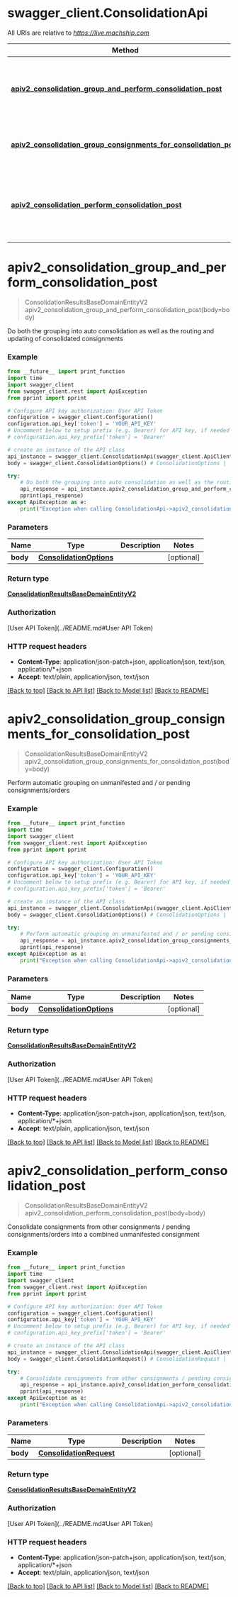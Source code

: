 # swagger_client.ConsolidationApi

All URIs are relative to *https://live.machship.com*

Method | HTTP request | Description
------------- | ------------- | -------------
[**apiv2_consolidation_group_and_perform_consolidation_post**](ConsolidationApi.md#apiv2_consolidation_group_and_perform_consolidation_post) | **POST** /apiv2/consolidation/groupAndPerformConsolidation | Do both the grouping into auto consolidation as well as the routing and updating of consolidated consignments
[**apiv2_consolidation_group_consignments_for_consolidation_post**](ConsolidationApi.md#apiv2_consolidation_group_consignments_for_consolidation_post) | **POST** /apiv2/consolidation/groupConsignmentsForConsolidation | Perform automatic grouping on unmanifested and / or pending consignments/orders
[**apiv2_consolidation_perform_consolidation_post**](ConsolidationApi.md#apiv2_consolidation_perform_consolidation_post) | **POST** /apiv2/consolidation/performConsolidation | Consolidate consignments from other consignments / pending consignments/orders into a combined  unmanifested consignment

# **apiv2_consolidation_group_and_perform_consolidation_post**
> ConsolidationResultsBaseDomainEntityV2 apiv2_consolidation_group_and_perform_consolidation_post(body=body)

Do both the grouping into auto consolidation as well as the routing and updating of consolidated consignments

### Example
```python
from __future__ import print_function
import time
import swagger_client
from swagger_client.rest import ApiException
from pprint import pprint

# Configure API key authorization: User API Token
configuration = swagger_client.Configuration()
configuration.api_key['token'] = 'YOUR_API_KEY'
# Uncomment below to setup prefix (e.g. Bearer) for API key, if needed
# configuration.api_key_prefix['token'] = 'Bearer'

# create an instance of the API class
api_instance = swagger_client.ConsolidationApi(swagger_client.ApiClient(configuration))
body = swagger_client.ConsolidationOptions() # ConsolidationOptions |  (optional)

try:
    # Do both the grouping into auto consolidation as well as the routing and updating of consolidated consignments
    api_response = api_instance.apiv2_consolidation_group_and_perform_consolidation_post(body=body)
    pprint(api_response)
except ApiException as e:
    print("Exception when calling ConsolidationApi->apiv2_consolidation_group_and_perform_consolidation_post: %s\n" % e)
```

### Parameters

Name | Type | Description  | Notes
------------- | ------------- | ------------- | -------------
 **body** | [**ConsolidationOptions**](ConsolidationOptions.md)|  | [optional] 

### Return type

[**ConsolidationResultsBaseDomainEntityV2**](ConsolidationResultsBaseDomainEntityV2.md)

### Authorization

[User API Token](../README.md#User API Token)

### HTTP request headers

 - **Content-Type**: application/json-patch+json, application/json, text/json, application/*+json
 - **Accept**: text/plain, application/json, text/json

[[Back to top]](#) [[Back to API list]](../README.md#documentation-for-api-endpoints) [[Back to Model list]](../README.md#documentation-for-models) [[Back to README]](../README.md)

# **apiv2_consolidation_group_consignments_for_consolidation_post**
> ConsolidationResultsBaseDomainEntityV2 apiv2_consolidation_group_consignments_for_consolidation_post(body=body)

Perform automatic grouping on unmanifested and / or pending consignments/orders

### Example
```python
from __future__ import print_function
import time
import swagger_client
from swagger_client.rest import ApiException
from pprint import pprint

# Configure API key authorization: User API Token
configuration = swagger_client.Configuration()
configuration.api_key['token'] = 'YOUR_API_KEY'
# Uncomment below to setup prefix (e.g. Bearer) for API key, if needed
# configuration.api_key_prefix['token'] = 'Bearer'

# create an instance of the API class
api_instance = swagger_client.ConsolidationApi(swagger_client.ApiClient(configuration))
body = swagger_client.ConsolidationOptions() # ConsolidationOptions |  (optional)

try:
    # Perform automatic grouping on unmanifested and / or pending consignments/orders
    api_response = api_instance.apiv2_consolidation_group_consignments_for_consolidation_post(body=body)
    pprint(api_response)
except ApiException as e:
    print("Exception when calling ConsolidationApi->apiv2_consolidation_group_consignments_for_consolidation_post: %s\n" % e)
```

### Parameters

Name | Type | Description  | Notes
------------- | ------------- | ------------- | -------------
 **body** | [**ConsolidationOptions**](ConsolidationOptions.md)|  | [optional] 

### Return type

[**ConsolidationResultsBaseDomainEntityV2**](ConsolidationResultsBaseDomainEntityV2.md)

### Authorization

[User API Token](../README.md#User API Token)

### HTTP request headers

 - **Content-Type**: application/json-patch+json, application/json, text/json, application/*+json
 - **Accept**: text/plain, application/json, text/json

[[Back to top]](#) [[Back to API list]](../README.md#documentation-for-api-endpoints) [[Back to Model list]](../README.md#documentation-for-models) [[Back to README]](../README.md)

# **apiv2_consolidation_perform_consolidation_post**
> ConsolidationResultsBaseDomainEntityV2 apiv2_consolidation_perform_consolidation_post(body=body)

Consolidate consignments from other consignments / pending consignments/orders into a combined  unmanifested consignment

### Example
```python
from __future__ import print_function
import time
import swagger_client
from swagger_client.rest import ApiException
from pprint import pprint

# Configure API key authorization: User API Token
configuration = swagger_client.Configuration()
configuration.api_key['token'] = 'YOUR_API_KEY'
# Uncomment below to setup prefix (e.g. Bearer) for API key, if needed
# configuration.api_key_prefix['token'] = 'Bearer'

# create an instance of the API class
api_instance = swagger_client.ConsolidationApi(swagger_client.ApiClient(configuration))
body = swagger_client.ConsolidationRequest() # ConsolidationRequest |  (optional)

try:
    # Consolidate consignments from other consignments / pending consignments/orders into a combined  unmanifested consignment
    api_response = api_instance.apiv2_consolidation_perform_consolidation_post(body=body)
    pprint(api_response)
except ApiException as e:
    print("Exception when calling ConsolidationApi->apiv2_consolidation_perform_consolidation_post: %s\n" % e)
```

### Parameters

Name | Type | Description  | Notes
------------- | ------------- | ------------- | -------------
 **body** | [**ConsolidationRequest**](ConsolidationRequest.md)|  | [optional] 

### Return type

[**ConsolidationResultsBaseDomainEntityV2**](ConsolidationResultsBaseDomainEntityV2.md)

### Authorization

[User API Token](../README.md#User API Token)

### HTTP request headers

 - **Content-Type**: application/json-patch+json, application/json, text/json, application/*+json
 - **Accept**: text/plain, application/json, text/json

[[Back to top]](#) [[Back to API list]](../README.md#documentation-for-api-endpoints) [[Back to Model list]](../README.md#documentation-for-models) [[Back to README]](../README.md)


